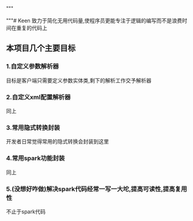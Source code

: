 """


































































"""# Keen
致力于简化无用代码量,使程序员更能专注于逻辑的编写而不是浪费时间在重复的代码上
## 本项目几个主要目标
### 1.自定义参数解析器
目标是客户端只需要定义参数实体类,剩下的解析工作交予解析器
### 2.自定义xml配置解析器
同上
### 3.常用隐式转换封装
开发者日常觉得常用的隐式转换会封装到这里
### 4.常用spark功能封装
同上
### 5.(没想好咋做)解决spark代码经常一写一大坨,提高可读性,提高复用性
不止于spark代码
